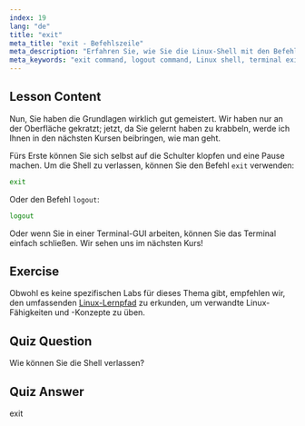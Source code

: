 ```yaml
---
index: 19
lang: "de"
title: "exit"
meta_title: "exit - Befehlszeile"
meta_description: "Erfahren Sie, wie Sie die Linux-Shell mit den Befehlen 'exit' oder 'logout' verlassen. Verstehen Sie die grundlegende Shell-Navigation für Anfänger. Beginnen Sie noch heute Ihre Linux-Reise!"
meta_keywords: "exit command, logout command, Linux shell, terminal exit, Linux basics, beginner Linux, Linux tutorial"
---
```


## Lesson Content

Nun, Sie haben die Grundlagen wirklich gut gemeistert. Wir haben nur an der Oberfläche gekratzt; jetzt, da Sie gelernt haben zu krabbeln, werde ich Ihnen in den nächsten Kursen beibringen, wie man geht.

Fürs Erste können Sie sich selbst auf die Schulter klopfen und eine Pause machen. Um die Shell zu verlassen, können Sie den Befehl `exit` verwenden:

```bash
exit
```

Oder den Befehl `logout`:

```bash
logout
```

Oder wenn Sie in einer Terminal-GUI arbeiten, können Sie das Terminal einfach schließen. Wir sehen uns im nächsten Kurs!

## Exercise

Obwohl es keine spezifischen Labs für dieses Thema gibt, empfehlen wir, den umfassenden [Linux-Lernpfad](https://labex.io/de/learn/linux) zu erkunden, um verwandte Linux-Fähigkeiten und -Konzepte zu üben.

## Quiz Question

Wie können Sie die Shell verlassen?

## Quiz Answer

exit
